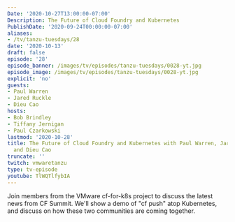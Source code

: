 ```yaml
---
Date: '2020-10-27T13:00:00-07:00'
Description: The Future of Cloud Foundry and Kubernetes
PublishDate: '2020-09-24T00:00:00-07:00'
aliases:
- /tv/tanzu-tuesdays/28
date: '2020-10-13'
draft: false
episode: '28'
episode_banner: /images/tv/episodes/tanzu-tuesdays/0028-yt.jpg
episode_image: /images/tv/episodes/tanzu-tuesdays/0028-yt.jpg
explicit: 'no'
guests:
- Paul Warren
- Jared Ruckle
- Dieu Cao
hosts:
- Bob Brindley
- Tiffany Jernigan
- Paul Czarkowski
lastmod: '2020-10-28'
title: The Future of Cloud Foundry and Kubernetes with Paul Warren, Jared Ruckle,
  and Dieu Cao
truncate: ''
twitch: vmwaretanzu
type: tv-episode
youtube: TlWQTlfybIA
---
```


Join members from the VMware cf-for-k8s project to discuss the latest news from CF Summit. We'll show a demo of "cf push" atop Kubernetes, and discuss on how these two communities are coming together.